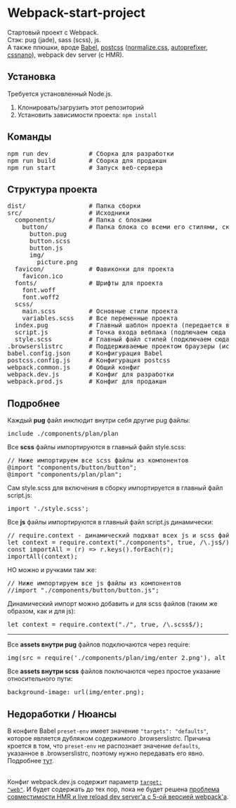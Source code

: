 # Webpack-start-project
Стартовый проект с Webpack.<br>
Стэк: pug (jade), sass (scss), js.<br>
А также плюшки, вроде <a href="https://babeljs.io/">Babel</a>, <a href="https://github.com/postcss/postcss">postcss</a> (<a href="https://github.com/csstools/postcss-normalize">normalize.css</a>, <a href="https://github.com/csstools/postcss-preset-env#autoprefixer">autoprefixer</a>, <a href="https://github.com/cssnano/cssnano">cssnano</a>), webpack dev server (с HMR).


<h2>Установка</h2>
Требуется установленный Node.js.<br>
<ol>
  <li>Клонировать/загрузить этот репозиторий</li>
  <li>Установить зависимости проекта: <code>npm install</code></li>
</ol>


<h2>Команды</h2>
<pre>
npm run dev           # Сборка для разработки
npm run build         # Сборка для продакшн
npm run start         # Запуск веб-сервера
</pre>


<h2>Структура проекта</h2>
<pre>
dist/                 # Папка сборки
src/                  # Исходники
  components/         # Папка с блоками
    button/           # Папка блока со всеми его стилями, скриптами и картинками
      button.pug      
      button.scss
      button.js
      img/
        picture.png   
  favicon/            # Фавиконки для проекта
    favicon.ico
  fonts/              # Шрифты для проекта
    font.woff
    font.woff2
  scss/
    main.scss         # Основные стили проекта
    variables.scss    # Все переменные проекта
  index.pug           # Главный шаблон проекта (передается в конфиге в HtmlWebpackPlugin)
  script.js           # Точка входа вебпака (подлючаем сюда все скрипты компонентов и главный файл стилей)
  style.scss          # Главный файл стилей (подключаем сюда все переменные, основные стили и стили компонентов), файл не содержит ничего кроме импортов!
.browserslistrc       # Поддерживаемые проектом браузеры (используется в Babel, postcss)
babel.config.json     # Конфигурация Babel
postcss.config.js     # Конфигурация postcss
webpack.common.js     # Общий конфиг
webpack.dev.js        # Конфиг для разработки
webpack.prod.js       # Конфиг для продакшн
</pre>


<h2>Подробнее</h2>

Каждый <b>pug</b> файл инклюдит внутри себя другие pug файлы:
<pre>include ./components/plan/plan</pre>

Все <b>scss</b> файлы импортируются в главный файл style.scss:
<pre>// Ниже импортируем все scss файлы из компонентов
@import "components/button/button";
@import "components/plan/plan";</pre>

Сам style.scss для включения в сборку импортируется в главный файл script.js:
<pre>import './style.scss';</pre>

Все <b>js</b> файлы импортируются в главный файл script.js динамически:
<pre>// require.context - динамический подхват всех js и scss файлов
let context = require.context("./components", true, /\.js$/);
const importAll = (r) => r.keys().forEach(r);
importAll(context);</pre>
НО можно и ручками там же:
<pre>// Ниже импортируем все js файлы из компонентов
//import "./components/button/button.js";</pre>

Динамический импорт можно добавить и для scss файлов (таким же образом, как и для js):
<pre>let context = require.context("./", true, /\.scss$/);</pre>

<hr>

Все <b>assets внутри pug</b> файлов подключаются через require:
<pre>img(src = require('./components/plan/img/enter_2.png'), alt = 'photo')</pre>

Все <b>assets внутри scss</b> файлов поключаются через простое указание относительного пути:
<pre>background-image: url(img/enter.png);</pre>


<h2>Недоработки / Нюансы</h2>

В конфиге Babel <code>preset-env</code> имеет значение <code>"targets": "defaults"</code>, которое является дубляжом содержимого .browserslistrc. Причина кроется в том, что <code>preset-env</code> не распознает значение <code>defaults</code>, указанное в .browserslistrc, поэтому нужно передавать его явно. Подробнее <a href="https://babeljs.io/docs/en/babel-preset-env#no-targets">тут</a>. <br><br>

Конфиг webpack.dev.js содержит параметр <a href="https://webpack.js.org/configuration/target/#target"><code>target: "web"</code></a>. И будет содержать до тех пор, пока не будет решена <a href="https://github.com/webpack/webpack-dev-server/issues/2758">проблема совместимости HMR и live reload dev server'а с 5-ой версией webpack'а</a>.
